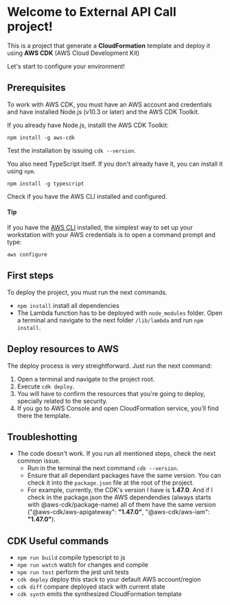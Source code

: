 # Welcome to External API Call project!

This is a project that generate a **CloudFormation** template and deploy it using **AWS CDK** (AWS Cloud Development Kit)

Let's start to configure your environment!

## Prerequisites

To work with AWS CDK, you must have an AWS account and credentials and have installed Node.js (v10.3 or later) and the AWS CDK Toolkit.

If you already have Node.js, installl the AWS CDK Toolkit:

    npm install -g aws-cdk

Test the installation by issuing `cdk --version`.

You also need TypeScript itself. If you don't already have it, you can install it using `npm`.

    npm install -g typescript

Check if you have the AWS CLI installed and configured.

#### Tip

If you have the [AWS CLI](https://aws.amazon.com/cli/) installed, the simplest way to set up your workstation with your AWS credentials is to open a command prompt and type:

    aws configure

## First steps

To deploy the project, you must run the next commands.

- `npm install` install all dependencies
- The Lambda function has to be deployed with `node_modules` folder. Open a terminal and navigate to the next folder `/lib/lambda` and run `npm install`.

## Deploy resources to AWS

The deploy process is very streightforward. Just run the next command:

1.  Open a terminal and navigate to the project root.
2.  Execute `cdk deploy`.
3.  You will have to confirm the resources that you're going to deploy, specially related to the security.
4.  If you go to AWS Console and open CloudFormation service, you'll find there the template.

## Troubleshotting

- The code doesn't work. If you run all mentioned steps, check the next common issue.
  - Run in the terminal the next command `cdk --version`.
  - Ensure that all dependant packages have the same version. You can check it into the `package.json` file at the root of the project.
  - For example, currently, the CDK's version I have is **1.47.0**. And if I check in the package.json the AWS dependendies (always starts with @aws-cdk/package-name) all of them have the same version ("@aws-cdk/aws-apigateway": **"1.47.0"**, "@aws-cdk/aws-iam": **"1.47.0"**).

## CDK Useful commands

- `npm run build` compile typescript to js
- `npm run watch` watch for changes and compile
- `npm run test` perform the jest unit tests
- `cdk deploy` deploy this stack to your default AWS account/region
- `cdk diff` compare deployed stack with current state
- `cdk synth` emits the synthesized CloudFormation template
